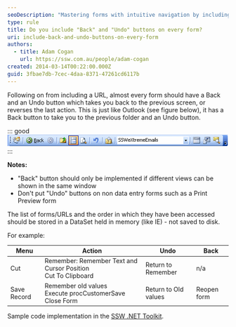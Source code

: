 ```yaml
---
seoDescription: "Mastering forms with intuitive navigation by including "Back" and "Undo" buttons to streamline interactions and enhance user experience."
type: rule
title: Do you include "Back" and "Undo" buttons on every form?
uri: include-back-and-undo-buttons-on-every-form
authors:
  - title: Adam Cogan
    url: https://ssw.com.au/people/adam-cogan
created: 2014-03-14T00:22:00.000Z
guid: 3fbae7db-7cec-4daa-8371-47261cd6117b
---
```


Following on from including a URL, almost every form should have a Back and an Undo button which takes you back to the previous screen, or reverses the last action. This is just like Outlook (see figure below), it has a Back button to take you to the previous folder and an Undo button.  

<!--endintro-->

::: good
![Figure: Good example - Back & Undo buttons in Outlook Advanced toolbar](outlookviewbar.jpg)
:::

**Notes:** 
- "Back" button should only be implemented if different views can be shown in the same window
- Don't put "Undo" buttons on non data entry forms such as a Print Preview form

The list of forms/URLs and the order in which they have been accessed should be stored in a DataSet held in memory (like IE) - not saved to disk.

For example:

| **Menu**    | **Action**                                                        | **Undo**             | **Back**    |
| ----------- | ----------------------------------------------------------------- | -------------------- | ----------- |
| Cut         | Remember: Remember Text and Cursor Position  <br>Cut To Clipboard | Return to Remember   | n/a         |
| Save Record | Remember old values  <br>Execute procCustomerSave  <br>Close Form | Return to Old values | Reopen form |

Sample code implementation in the [SSW .NET Toolkit](https://ssw.com.au/ssw/NETToolkit).

